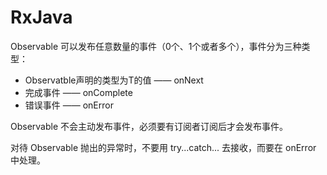 # RxJava

Observable 可以发布任意数量的事件（0个、1个或者多个），事件分为三种类型：
  * Observatble声明的类型为T的值 —— onNext
  * 完成事件 —— onComplete
  * 错误事件 —— onError

Observable 不会主动发布事件，必须要有订阅者订阅后才会发布事件。

对待 Observable 抛出的异常时，不要用 try...catch... 去接收，而要在 onError 中处理。
